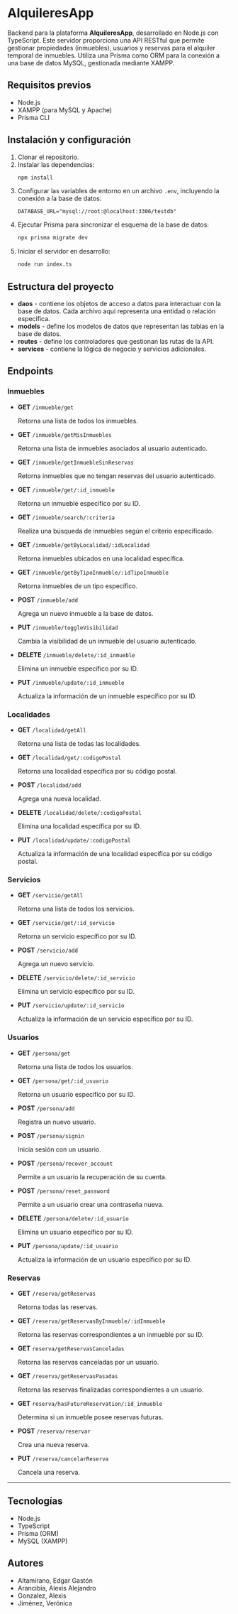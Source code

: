 # AlquileresApp
Backend para la plataforma **AlquileresApp**, desarrollado en Node.js con TypeScript. Este servidor proporciona una API RESTful que permite gestionar propiedades (inmuebles), usuarios y reservas para el alquiler temporal de inmuebles. Utiliza una Prisma como ORM para la conexión a una base de datos MySQL, gestionada mediante XAMPP.

## Requisitos previos
- Node.js
- XAMPP (para MySQL y Apache)
- Prisma CLI

## Instalación y configuración

1. Clonar el repositorio.
2. Instalar las dependencias:
   ```bash
   npm install
   ```
3. Configurar las variables de entorno en un archivo ``.env``, incluyendo la conexión a la base de datos:
   ```plaintext
   DATABASE_URL="mysql://root:@localhost:3306/testdb"
   ```
4. Ejecutar Prisma para sincronizar el esquema de la base de datos:
   ```bash
   npx prisma migrate dev
   ```
5. Iniciar el servidor en desarrollo:
   ```bash
   node run index.ts
   ```
## Estructura del proyecto
- **daos** - contiene los objetos de acceso a datos para interactuar con la base de datos. Cada archivo aquí representa una entidad o relación específica.
- **models** - define los modelos de datos que representan las tablas en la base de datos.
- **routes** - define los controladores que gestionan las rutas de la API.
- **services** - contiene la lógica de negocio y servicios adicionales.

## Endpoints
### Inmuebles
- **GET** `/inmueble/get`

  Retorna una lista de todos los inmuebles.

- **GET** `/inmueble/getMisInmuebles`  

  Retorna una lista de inmuebles asociados al usuario autenticado.

- **GET** `/inmueble/getInmuebleSinReservas`  

  Retorna inmuebles que no tengan reservas del usuario autenticado.

- **GET** `/inmueble/get/:id_inmueble`  

  Retorna un inmueble específico por su ID.

- **GET** `/inmueble/search/:criteria`  

  Realiza una búsqueda de inmuebles según el criterio especificado.

- **GET** `/inmueble/getByLocalidad/:idLocalidad`  

  Retorna inmuebles ubicados en una localidad específica.

- **GET** `/inmueble/getByTipoInmueble/:idTipoInmueble`  

  Retorna inmuebles de un tipo específico.

- **POST** `/inmueble/add`  

  Agrega un nuevo inmueble a la base de datos.

- **PUT** `/inmueble/toggleVisibilidad`  

  Cambia la visibilidad de un inmueble del usuario autenticado.

- **DELETE** `/inmueble/delete/:id_inmueble`  

  Elimina un inmueble específico por su ID.

- **PUT** `/inmueble/update/:id_inmueble`  

  Actualiza la información de un inmueble específico por su ID.

### Localidades
- **GET** `/localidad/getAll`  

  Retorna una lista de todas las localidades.

- **GET** `/localidad/get/:codigoPostal`

  Retorna una localidad específica por su código postal.

- **POST** `/localidad/add`  

  Agrega una nueva localidad.

- **DELETE** `/localidad/delete/:codigoPostal`  

  Elimina una localidad específica por su ID.

- **PUT** `/localidad/update/:codigoPostal`

  Actualiza la información de una localidad específica por su código postal.

### Servicios
- **GET** `/servicio/getAll`  

  Retorna una lista de todos los servicios.

- **GET** `/servicio/get/:id_servicio`  

  Retorna un servicio específico por su ID.

- **POST** `/servicio/add`  

  Agrega un nuevo servicio.

- **DELETE** `/servicio/delete/:id_servicio`  

  Elimina un servicio específico por su ID.

- **PUT** `/servicio/update/:id_servicio`

  Actualiza la información de un servicio específico por su ID.

### Usuarios
- **GET** `/persona/get`  

  Retorna una lista de todos los usuarios.

- **GET** `/persona/get/:id_usuario`  

  Retorna un usuario específico por su ID.

- **POST** `/persona/add`  

  Registra un nuevo usuario.

- **POST** `/persona/signin`

  Inicia sesión con un usuario.

- **POST** `/persona/recover_account`

  Permite a un usuario la recuperación de su cuenta.

- **POST** `/persona/reset_password`

  Permite a un usuario crear una contraseña nueva.

- **DELETE** `/persona/delete/:id_usuario`  

  Elimina un usuario específico por su ID.

- **PUT** `/persona/update/:id_usuario`

  Actualiza la información de un usuario específico por su ID.

### Reservas
- **GET** `/reserva/getReservas`  

  Retorna todas las reservas.

- **GET** `/reserva/getReservasByInmueble/:idInmueble`

  Retorna las reservas correspondientes a un inmueble por su ID.

- **GET** `reserva/getReservasCanceladas`

  Retorna las reservas canceladas por un usuario.

- **GET** `/reserva/getReservasPasadas`

  Retorna las reservas finalizadas correspondientes a un usuario.

- **GET** `reserva/hasFutureReservation/:id_inmueble`

  Determina si un inmueble posee reservas futuras.

- **POST** `/reserva/reservar`  

  Crea una nueva reserva.

- **PUT** `/reserva/cancelarReserva`  

  Cancela una reserva.

---


## Tecnologías
- Node.js
- TypeScript
- Prisma (ORM)
- MySQL (XAMPP)

## Autores
- Altamirano, Edgar Gastón
- Arancibia, Alexis Alejandro
- Gonzalez, Alexis
- Jiménez, Verónica
